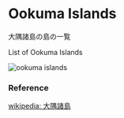 Ookuma Islands 
===============

大隅諸島の島の一覧

List of Ookuma Islands 


![ookuma islands]()

### Reference

[wikipedia: 大隅諸島](https://ja.wikipedia.org/wiki/Category:%E5%A4%A7%E9%9A%85%E8%AB%B8%E5%B3%B6)


